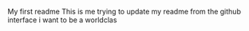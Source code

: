 My first readme
This is me trying to update my readme from the github interface
i want to be a worldclas
